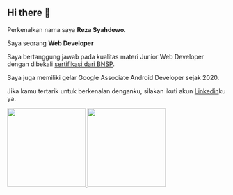 ## Hi there 👋

Perkenalkan nama saya **Reza Syahdewo**.<br>

Saya seorang **Web Developer** <br>

Saya bertanggung jawab pada kualitas materi Junior Web Developer dengan dibekali [sertifikasi dari BNSP](https://drive.google.com/file/d/17SkdUrT9zr8XuBoSmf7_swFC53zxJ9rZ/view?usp=sharing).<br>

Saya juga memiliki gelar Google Associate Android Developer sejak 2020.<br>

Jika kamu tertarik untuk berkenalan denganku, silakan ikuti akun [Linkedin](https://www.linkedin.com/in/reza-syahdewo/)ku ya.

<p align="left">
<a href="https://github.com/penuliscode">
  <img height="180em" src="https://github-readme-stats-eight-theta.vercel.app/api?username=penuliscode&show_icons=true&theme=algolia&include_all_commits=true&count_private=true"/>
  <img height="180em" src="https://github-readme-stats-eight-theta.vercel.app/api/top-langs/?username=penuliscode&layout=compact&theme=algolia"/>
</a>
</p>
